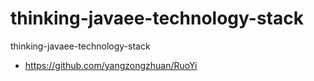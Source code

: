 # thinking-javaee-technology-stack
thinking-javaee-technology-stack
- https://github.com/yangzongzhuan/RuoYi
